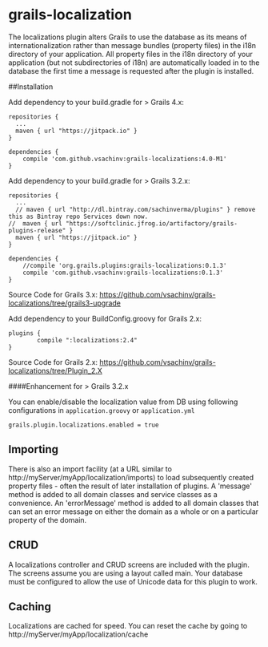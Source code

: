 grails-localization
===================

The localizations plugin alters Grails to use the database as its means of
internationalization rather than message bundles (property files) in the i18n
directory of your application. All property files in the i18n directory of your
application (but not subdirectories of i18n) are automatically loaded in to the
database the first time a message is requested after the plugin is installed.

##Installation

Add dependency to your build.gradle for > Grails 4.x:

```
repositories {
  ...
  maven { url "https://jitpack.io" }
}

dependencies {
    compile 'com.github.vsachinv:grails-localizations:4.0-M1'
}
```

Add dependency to your build.gradle for > Grails 3.2.x:

```
repositories {
  ...
  // maven { url "http://dl.bintray.com/sachinverma/plugins" } remove this as Bintray repo Services down now.
//  maven { url "https://softclinic.jfrog.io/artifactory/grails-plugins-release" }
  maven { url "https://jitpack.io" }
}

dependencies {
    //compile 'org.grails.plugins:grails-localizations:0.1.3'
    compile 'com.github.vsachinv:grails-localizations:0.1.3'
}
```
Source Code for Grails 3.x: https://github.com/vsachinv/grails-localizations/tree/grails3-upgrade


Add dependency to your BuildConfig.groovy for Grails 2.x:

```
plugins {
        compile ":localizations:2.4"
}
```
Source Code for Grails 2.x:
https://github.com/vsachinv/grails-localizations/tree/Plugin_2.X

####Enhancement for > Grails 3.2.x

You can enable/disable the localization value from DB using following configurations in `application.groovy` or `application.yml`

```
grails.plugin.localizations.enabled = true
```

Importing
----------

There is also an import facility (at a URL similar to
http://myServer/myApp/localization/imports) to load subsequently created
property files - often the result of later installation of plugins. A 'message'
method is added to all domain classes and service classes as a convenience. An
'errorMessage' method is added to all domain classes that can set an error
message on either the domain as a whole or on a particular property of the
domain. 

CRUD
----

A localizations controller and CRUD screens are included with the plugin.
The screens assume you are using a layout called main. Your database must be
configured to allow the use of Unicode data for this plugin to work.

Caching
-------

Localizations are cached for speed. You can reset the cache by going to 
http://myServer/myApp/localization/cache


